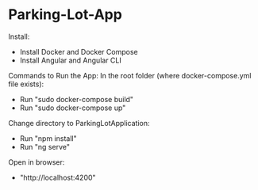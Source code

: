 # Parking-Lot-App

Install:
- Install Docker and Docker Compose
- Install Angular and Angular CLI

Commands to Run the App:
In the root folder (where docker-compose.yml file exists):
- Run "sudo docker-compose build"
- Run "sudo docker-compose up"

Change directory to ParkingLotApplication:
- Run "npm install"
- Run "ng serve"

Open in browser:
- "http://localhost:4200"
